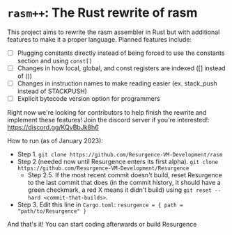 # `rasm++`: The Rust rewrite of rasm

This project aims to rewrite the rasm assembler in Rust but with additional features to make it a proper language. Planned features include:
- [ ] Plugging constants directly instead of being forced to use the constants section and using `const[]`
- [ ] Changes in how local, global, and const registers are indexed ([] instead of ())
- [ ] Changes in instruction names to make reading easier (ex. stack_push instead of STACKPUSH)
- [ ] Explicit bytecode version option for programmers

Right now we're looking for contributors to help finish the rewrite and implement these features! Join the discord server if you're interested!: https://discord.gg/KQvBbJk8h6

How to run (as of January 2023):
* Step 1. `git clone https://github.com/Resurgence-VM-Development/rasm`
* Step 2 (needed now until Resurgence enters its first alpha). `git clone https://github.com/Resurgence-VM-Development/Resurgence`
	* Step 2.5. If the most recent commit doesn't build, reset Resurgence to the last commit that does (in the commit history, it should have a green checkmark, a red X means it didn't build) using `git reset --hard <commit-that-builds>`. 
* Step 3. Edit this line in `Cargo.toml`: `resurgence = { path = "path/to/Resurgence" }`

And that's it! You can start coding afterwards or build Resurgence
